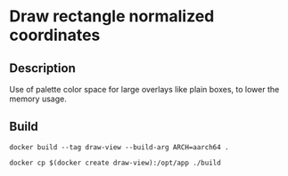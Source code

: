 # Draw rectangle normalized coordinates


## Description

Use of palette color space for large overlays like plain boxes, to lower the memory usage.

## Build

```
docker build --tag draw-view --build-arg ARCH=aarch64 .
```
```
docker cp $(docker create draw-view):/opt/app ./build
```